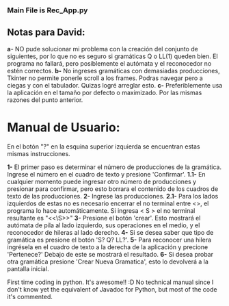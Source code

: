 ### Main File is Rec_App.py

## Notas para David:
**a**- NO pude solucionar mi problema con la creación del conjunto de siguientes, por lo que no es seguro si gramáticas Q o LL(1) queden bien. El programa no fallará, pero posiblemente el autómata y el reconocedor no estén correctos.
**b-** No ingreses gramáticas con demasiadas producciones, Tkinter no permite ponerle scroll a los frames. Podras navegar pero a ciegas y con el tabulador. Quizas logré arreglar esto.
**c-** Preferiblemente usa la aplicación en el tamaño por defecto o maximizado. Por las mismas razones del punto anterior.


# Manual de Usuario:
En el botón "?" en la esquina superior izquierda se encuentran estas mismas instrucciones.

**1-** El primer paso es determinar el número de producciones de la gramática. Ingrese el número en el cuadro de texto y presione 'Confirmar'.
**1.1-** En cualquier momento puede ingresar otro número de producciones y presionar para confirmar, pero esto borrara el contenido de los cuadros de texto de las producciones.
**2-** Ingrese las producciones.
**2.1-** Para los lados izquierdos de estas no es necesario encerrar el no terminal entre <>, el programa lo hace automáticamente. Si ingresa < S > el no terminal resultante es "<<\S\>>"
**3-** Presione el botón 'crear'. Esto mostrará el autómata de pila al lado izquierdo, sus operaciones en el medio, y el reconocedor de hileras al lado derecho.
**4-** Si se desea saber que tipo de gramática es presione el botón 'S? Q? LL?'.
**5-** Para reconocer una hilera ingrésela en el cuadro de texto a la derecha de la aplicación y precione 'Pertenece?' Debajo de este se mostrará el resultado.
**6-** Si desea probar otra gramática presione 'Crear Nueva Gramatica', esto lo devolverá a la pantalla inicial.
 
First time coding in python. It's awesome!! :D
No technical manual since I don't know yet the equivalent of Javadoc for Python, but most of the code it's commented.
